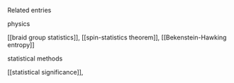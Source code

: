 Related entries

physics

[[braid group statistics]], [[spin-statistics theorem]], [[Bekenstein-Hawking entropy]]

statistical methods

[[statistical significance]], 

